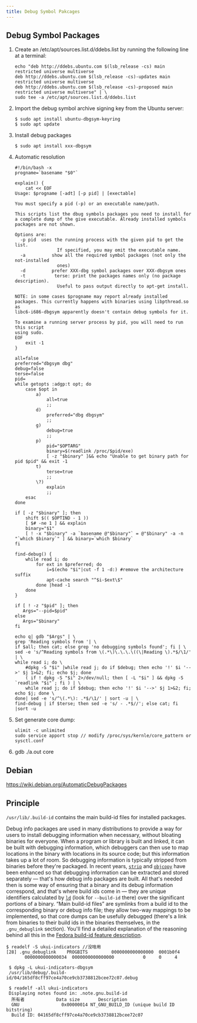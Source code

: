 ```yaml
---
title: Debug Symbol Pakcages
---
```




## Debug Symbol Packages

1. Create an /etc/apt/sources.list.d/ddebs.list by running the following line at a terminal:

   ```shell
   echo "deb http://ddebs.ubuntu.com $(lsb_release -cs) main restricted universe multiverse
   deb http://ddebs.ubuntu.com $(lsb_release -cs)-updates main restricted universe multiverse
   deb http://ddebs.ubuntu.com $(lsb_release -cs)-proposed main restricted universe multiverse" | \
   sudo tee -a /etc/apt/sources.list.d/ddebs.list
   ```

2. Import the debug symbol archive signing key from the Ubuntu server:

   ```shell
   $ sudo apt install ubuntu-dbgsym-keyring   
   $ sudo apt update
   ```

3. Install debug packages

   ```shell
   $ sudo apt install xxx-dbgsym
   ```

4. Automatic resolution

   ```shell
   #!/bin/bash -x
   progname=`basename "$0"`
   
   explain() {
       cat << EOF
   Usage: $progname [-adt] [-p pid] | [exectable]
   
   You must specify a pid (-p) or an executable name/path.
   
   This scripts list the dbug symbols packages you need to install for a complete dump of the give executable. Already installed symbols packages are not shown.
   
   Options are:
     -p pid  uses the running process with the given pid to get the list.
                   If specified, you may omit the executable name.
     -a          show all the required symbol packages (not only the not-installed
                   ones)
     -d          prefer XXX-dbg symbol packages over XXX-dbgsym ones
     -t           terse: print the packages names only (no package description).
                   Useful to pass output directly to apt-get install.
   
   NOTE: in some cases $progname may report already installed
   packages. This currently happens with binaries using libpthread.so as
   libc6-i686-dbgsym apparently doesn't contain debug symbols for it.
   
   To examine a running server process by pid, you will need to run this script
   using sudo.
   EOF
       exit -1
   }
   
   all=false
   preferred="dbgsym dbg"
   debug=false
   terse=false
   pid=
   while getopts :adgp:t opt; do
       case $opt in
           a)
               all=true
               ;;
           d)
               preferred="dbg dbgsym"
               ;;
           g)
               debug=true
               ;;
           p)
               pid="$OPTARG"
               binary=$(readlink /proc/$pid/exe)
               [ -z "$binary" ]&& echo "Unable to get binary path for pid $pid" && exit -1
           t)
               terse=true
               ;;
           \?)
               explain
               ;;
       esac
   done
   
   if [ -z "$binary" ]; then
       shift $(( $OPTIND - 1 ))
       [ $# -ne 1 ] && explain
       binary="$1"
       [ ! -x "$binary" -a `basename @"$binary"` = @"$binary" -a -n "`which $binary`" ] && binary=`which $binary`
   fi
   
   find-debug() {
       while read i; do
           for ext in $preferred; do
               i=$(echo "$i"|cut -f 1 -d:) #remove the architecture suffix
               apt-cache search "^$i-$ext\$"
           done |head -1
       done
   }
   
   if [ ! -z "$pid" ]; then
      Args="--pid=$pid"
   else
      Args="$binary"
   fi
   
   echo q| gdb "$Args" | \
   grep 'Reading symbols from '| \
   if $all; then cat; else grep 'no debugging symbols found'; fi | \
   sed -e 's/^Reading symbols from \(.*\)\.\.\.\((\|Reading \).*$/\1/' | \
   while read i; do \
       #dpkg -S "$i" |while read j; do if $debug; then echo '!' $i '-->' $j 1>&2; fi; echo $j; done
       ( if ! dpkg -S "$i" 2>/dev/null; then [ -L "$i" ] && dpkg -S `readlink "$i"`; fi ) | \
       while read j; do if $debug; then echo '!' $i '-->' $j 1>&2; fi; echo $j; done \
   done| sed -e 's/^\(.*\): .*$/\1/' | sort -u | \
   find-debug | if $terse; then sed -e 's/ - .*$//'; else cat; fi |sort -u
   ```

5. Set generate core dump:

   ```
   ulimit -c unlimited
   sudo service apport stop // modify /proc/sys/kernle/core_pattern or sysctl.conf
   ```

6. gdb ./a.out core



## Debian

https://wiki.debian.org/AutomaticDebugPackages



## Principle

`/usr/lib/.build-id` contains the main build-id files for installed packages. 

Debug info packages are used in many distributions to provide a way for users to install debugging information when necessary, without bloating binaries for everyone. When a program or library is built and linked, it can be built with debugging information, which debuggers can then use to map locations in the binary with locations in its source code; but this information takes up a lot of room. So debugging information is typically stripped from binaries before they're packaged. In recent years, [`strip`](https://sourceware.org/binutils/docs-2.29/binutils/strip.html#strip) and [`objcopy`](https://sourceware.org/binutils/docs-2.29/binutils/objcopy.html#objcopy) have been enhanced so that debugging information can be extracted and stored separately — that's how debug info packages are built. All that's needed then is some way of ensuring that a binary and its debug information correspond, and that's where build ids come in — they are unique identifiers calculated by [`ld`](https://sourceware.org/binutils/docs-2.29/ld/Options.html#Options) (look for `--build-id` there) over the significant portions of a binary. “Main build-id files” are symlinks from a build id to the corresponding binary or debug info file; they allow two-way mappings to be implemented, so that core dumps can be usefully debugged (there's a link from binaries to their build ids in the binaries themselves, in the `.gnu_debuglink` section). You'll find a detailed explanation of the reasoning behind all this in the [Fedora build-id feature description](https://fedoraproject.org/wiki/Releases/FeatureBuildId).



```
$ readelf -S ukui-indicators //没啥用
[28] .gnu_debuglink    PROGBITS         0000000000000000  0001b0f4
       0000000000000034  0000000000000000           0     0     4
 
 $ dpkg -L ukui-indicators-dbgsym
 /usr/lib/debug/.build-id/04/165df8cff97ce4a70ce9cb3738812bcee72c07.debug
 
 $ readelf -all ukui-indicators
 Displaying notes found in: .note.gnu.build-id
  所有者            Data size 	     Description
  GNU                0x00000014	NT_GNU_BUILD_ID (unique build ID bitstring)
  Build ID: 04165df8cff97ce4a70ce9cb3738812bcee72c07
```

